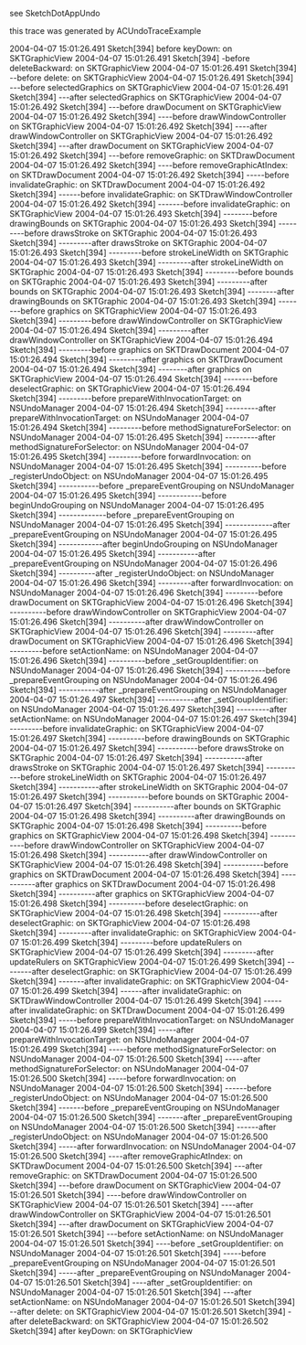 see SketchDotAppUndo

this trace was generated by ACUndoTraceExample

    
2004-04-07 15:01:26.491 Sketch[394] before keyDown: on SKTGraphicView
2004-04-07 15:01:26.491 Sketch[394] -before deleteBackward: on SKTGraphicView
2004-04-07 15:01:26.491 Sketch[394] --before delete: on SKTGraphicView
2004-04-07 15:01:26.491 Sketch[394] ---before selectedGraphics on SKTGraphicView
2004-04-07 15:01:26.491 Sketch[394] ---after selectedGraphics on SKTGraphicView
2004-04-07 15:01:26.492 Sketch[394] ---before drawDocument on SKTGraphicView
2004-04-07 15:01:26.492 Sketch[394] ----before drawWindowController on SKTGraphicView
2004-04-07 15:01:26.492 Sketch[394] ----after drawWindowController on SKTGraphicView
2004-04-07 15:01:26.492 Sketch[394] ---after drawDocument on SKTGraphicView
2004-04-07 15:01:26.492 Sketch[394] ---before removeGraphic: on SKTDrawDocument
2004-04-07 15:01:26.492 Sketch[394] ----before removeGraphicAtIndex: on SKTDrawDocument
2004-04-07 15:01:26.492 Sketch[394] -----before invalidateGraphic: on SKTDrawDocument
2004-04-07 15:01:26.492 Sketch[394] ------before invalidateGraphic: on SKTDrawWindowController
2004-04-07 15:01:26.492 Sketch[394] -------before invalidateGraphic: on SKTGraphicView
2004-04-07 15:01:26.493 Sketch[394] --------before drawingBounds on SKTGraphic
2004-04-07 15:01:26.493 Sketch[394] ---------before drawsStroke on SKTGraphic
2004-04-07 15:01:26.493 Sketch[394] ---------after drawsStroke on SKTGraphic
2004-04-07 15:01:26.493 Sketch[394] ---------before strokeLineWidth on SKTGraphic
2004-04-07 15:01:26.493 Sketch[394] ---------after strokeLineWidth on SKTGraphic
2004-04-07 15:01:26.493 Sketch[394] ---------before bounds on SKTGraphic
2004-04-07 15:01:26.493 Sketch[394] ---------after bounds on SKTGraphic
2004-04-07 15:01:26.493 Sketch[394] --------after drawingBounds on SKTGraphic
2004-04-07 15:01:26.493 Sketch[394] --------before graphics on SKTGraphicView
2004-04-07 15:01:26.493 Sketch[394] ---------before drawWindowController on SKTGraphicView
2004-04-07 15:01:26.494 Sketch[394] ---------after drawWindowController on SKTGraphicView
2004-04-07 15:01:26.494 Sketch[394] ---------before graphics on SKTDrawDocument
2004-04-07 15:01:26.494 Sketch[394] ---------after graphics on SKTDrawDocument
2004-04-07 15:01:26.494 Sketch[394] --------after graphics on SKTGraphicView
2004-04-07 15:01:26.494 Sketch[394] --------before deselectGraphic: on SKTGraphicView
2004-04-07 15:01:26.494 Sketch[394] ---------before prepareWithInvocationTarget: on NSUndoManager
2004-04-07 15:01:26.494 Sketch[394] ---------after prepareWithInvocationTarget: on NSUndoManager
2004-04-07 15:01:26.494 Sketch[394] ---------before methodSignatureForSelector: on NSUndoManager
2004-04-07 15:01:26.495 Sketch[394] ---------after methodSignatureForSelector: on NSUndoManager
2004-04-07 15:01:26.495 Sketch[394] ---------before forwardInvocation: on NSUndoManager
2004-04-07 15:01:26.495 Sketch[394] ----------before _registerUndoObject: on NSUndoManager
2004-04-07 15:01:26.495 Sketch[394] -----------before _prepareEventGrouping on NSUndoManager
2004-04-07 15:01:26.495 Sketch[394] ------------before beginUndoGrouping on NSUndoManager
2004-04-07 15:01:26.495 Sketch[394] -------------before _prepareEventGrouping on NSUndoManager
2004-04-07 15:01:26.495 Sketch[394] -------------after _prepareEventGrouping on NSUndoManager
2004-04-07 15:01:26.495 Sketch[394] ------------after beginUndoGrouping on NSUndoManager
2004-04-07 15:01:26.495 Sketch[394] -----------after _prepareEventGrouping on NSUndoManager
2004-04-07 15:01:26.496 Sketch[394] ----------after _registerUndoObject: on NSUndoManager
2004-04-07 15:01:26.496 Sketch[394] ---------after forwardInvocation: on NSUndoManager
2004-04-07 15:01:26.496 Sketch[394] ---------before drawDocument on SKTGraphicView
2004-04-07 15:01:26.496 Sketch[394] ----------before drawWindowController on SKTGraphicView
2004-04-07 15:01:26.496 Sketch[394] ----------after drawWindowController on SKTGraphicView
2004-04-07 15:01:26.496 Sketch[394] ---------after drawDocument on SKTGraphicView
2004-04-07 15:01:26.496 Sketch[394] ---------before setActionName: on NSUndoManager
2004-04-07 15:01:26.496 Sketch[394] ----------before _setGroupIdentifier: on NSUndoManager
2004-04-07 15:01:26.496 Sketch[394] -----------before _prepareEventGrouping on NSUndoManager
2004-04-07 15:01:26.496 Sketch[394] -----------after _prepareEventGrouping on NSUndoManager
2004-04-07 15:01:26.497 Sketch[394] ----------after _setGroupIdentifier: on NSUndoManager
2004-04-07 15:01:26.497 Sketch[394] ---------after setActionName: on NSUndoManager
2004-04-07 15:01:26.497 Sketch[394] ---------before invalidateGraphic: on SKTGraphicView
2004-04-07 15:01:26.497 Sketch[394] ----------before drawingBounds on SKTGraphic
2004-04-07 15:01:26.497 Sketch[394] -----------before drawsStroke on SKTGraphic
2004-04-07 15:01:26.497 Sketch[394] -----------after drawsStroke on SKTGraphic
2004-04-07 15:01:26.497 Sketch[394] -----------before strokeLineWidth on SKTGraphic
2004-04-07 15:01:26.497 Sketch[394] -----------after strokeLineWidth on SKTGraphic
2004-04-07 15:01:26.497 Sketch[394] -----------before bounds on SKTGraphic
2004-04-07 15:01:26.497 Sketch[394] -----------after bounds on SKTGraphic
2004-04-07 15:01:26.498 Sketch[394] ----------after drawingBounds on SKTGraphic
2004-04-07 15:01:26.498 Sketch[394] ----------before graphics on SKTGraphicView
2004-04-07 15:01:26.498 Sketch[394] -----------before drawWindowController on SKTGraphicView
2004-04-07 15:01:26.498 Sketch[394] -----------after drawWindowController on SKTGraphicView
2004-04-07 15:01:26.498 Sketch[394] -----------before graphics on SKTDrawDocument
2004-04-07 15:01:26.498 Sketch[394] -----------after graphics on SKTDrawDocument
2004-04-07 15:01:26.498 Sketch[394] ----------after graphics on SKTGraphicView
2004-04-07 15:01:26.498 Sketch[394] ----------before deselectGraphic: on SKTGraphicView
2004-04-07 15:01:26.498 Sketch[394] ----------after deselectGraphic: on SKTGraphicView
2004-04-07 15:01:26.498 Sketch[394] ---------after invalidateGraphic: on SKTGraphicView
2004-04-07 15:01:26.499 Sketch[394] ---------before updateRulers on SKTGraphicView
2004-04-07 15:01:26.499 Sketch[394] ---------after updateRulers on SKTGraphicView
2004-04-07 15:01:26.499 Sketch[394] --------after deselectGraphic: on SKTGraphicView
2004-04-07 15:01:26.499 Sketch[394] -------after invalidateGraphic: on SKTGraphicView
2004-04-07 15:01:26.499 Sketch[394] ------after invalidateGraphic: on SKTDrawWindowController
2004-04-07 15:01:26.499 Sketch[394] -----after invalidateGraphic: on SKTDrawDocument
2004-04-07 15:01:26.499 Sketch[394] -----before prepareWithInvocationTarget: on NSUndoManager
2004-04-07 15:01:26.499 Sketch[394] -----after prepareWithInvocationTarget: on NSUndoManager
2004-04-07 15:01:26.499 Sketch[394] -----before methodSignatureForSelector: on NSUndoManager
2004-04-07 15:01:26.500 Sketch[394] -----after methodSignatureForSelector: on NSUndoManager
2004-04-07 15:01:26.500 Sketch[394] -----before forwardInvocation: on NSUndoManager
2004-04-07 15:01:26.500 Sketch[394] ------before _registerUndoObject: on NSUndoManager
2004-04-07 15:01:26.500 Sketch[394] -------before _prepareEventGrouping on NSUndoManager
2004-04-07 15:01:26.500 Sketch[394] -------after _prepareEventGrouping on NSUndoManager
2004-04-07 15:01:26.500 Sketch[394] ------after _registerUndoObject: on NSUndoManager
2004-04-07 15:01:26.500 Sketch[394] -----after forwardInvocation: on NSUndoManager
2004-04-07 15:01:26.500 Sketch[394] ----after removeGraphicAtIndex: on SKTDrawDocument
2004-04-07 15:01:26.500 Sketch[394] ---after removeGraphic: on SKTDrawDocument
2004-04-07 15:01:26.500 Sketch[394] ---before drawDocument on SKTGraphicView
2004-04-07 15:01:26.501 Sketch[394] ----before drawWindowController on SKTGraphicView
2004-04-07 15:01:26.501 Sketch[394] ----after drawWindowController on SKTGraphicView
2004-04-07 15:01:26.501 Sketch[394] ---after drawDocument on SKTGraphicView
2004-04-07 15:01:26.501 Sketch[394] ---before setActionName: on NSUndoManager
2004-04-07 15:01:26.501 Sketch[394] ----before _setGroupIdentifier: on NSUndoManager
2004-04-07 15:01:26.501 Sketch[394] -----before _prepareEventGrouping on NSUndoManager
2004-04-07 15:01:26.501 Sketch[394] -----after _prepareEventGrouping on NSUndoManager
2004-04-07 15:01:26.501 Sketch[394] ----after _setGroupIdentifier: on NSUndoManager
2004-04-07 15:01:26.501 Sketch[394] ---after setActionName: on NSUndoManager
2004-04-07 15:01:26.501 Sketch[394] --after delete: on SKTGraphicView
2004-04-07 15:01:26.501 Sketch[394] -after deleteBackward: on SKTGraphicView
2004-04-07 15:01:26.502 Sketch[394] after keyDown: on SKTGraphicView
